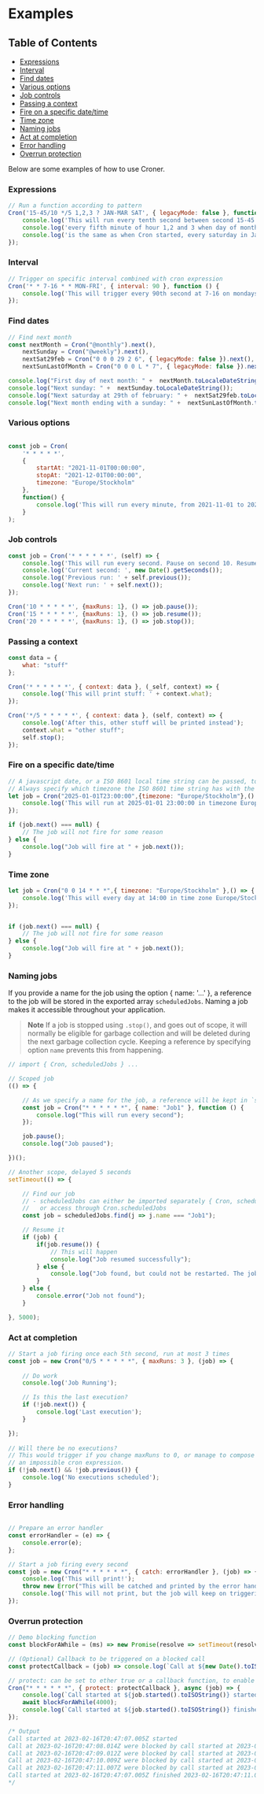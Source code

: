 # Examples

## Table of Contents

*  [Expressions](#expressions)
*  [Interval](#interval)
*  [Find dates](#find-dates)
*  [Various options](#various-options)
*  [Job controls](#job-controls)
*  [Passing a context](#passing-a-context)
*  [Fire on a specific date/time](#fire-on-a-specific-datetime)
*  [Time zone](#time-zone)
*  [Naming jobs](#naming-jobs)
*  [Act at completion](#act-at-completion)
*  [Error handling](#error-handling)
*  [Overrun protection](#over-run-protection)

Below are some examples of how to use Croner.

### Expressions
```javascript
// Run a function according to pattern
Cron('15-45/10 */5 1,2,3 ? JAN-MAR SAT', { legacyMode: false }, function () {
	console.log('This will run every tenth second between second 15-45');
	console.log('every fifth minute of hour 1,2 and 3 when day of month');
	console.log('is the same as when Cron started, every saturday in January to March.');
});
```

### Interval
```javascript
// Trigger on specific interval combined with cron expression
Cron('* * 7-16 * * MON-FRI', { interval: 90 }, function () {
	console.log('This will trigger every 90th second at 7-16 on mondays to fridays.');
});
```

### Find dates
```javascript
// Find next month
const nextMonth = Cron("@monthly").next(),
	nextSunday = Cron("@weekly").next(),
	nextSat29feb = Cron("0 0 0 29 2 6", { legacyMode: false }).next(),
	nextSunLastOfMonth = Cron("0 0 0 L * 7", { legacyMode: false }).next();

console.log("First day of next month: " +  nextMonth.toLocaleDateString());
console.log("Next sunday: " +  nextSunday.toLocaleDateString());
console.log("Next saturday at 29th of february: " +  nextSat29feb.toLocaleDateString());  // 2048-02-29
console.log("Next month ending with a sunday: " +  nextSunLastOfMonth.toLocaleDateString()); 
```

### Various options
```javascript

const job = Cron(
	'* * * * *', 
	{
		startAt: "2021-11-01T00:00:00", 
		stopAt: "2021-12-01T00:00:00",
		timezone: "Europe/Stockholm"
	},
	function() {
		console.log('This will run every minute, from 2021-11-01 to 2021-12-01 00:00:00');
	}
);
```

### Job controls
```javascript
const job = Cron('* * * * * *', (self) => {
	console.log('This will run every second. Pause on second 10. Resume on 15. And quit on 20.');
	console.log('Current second: ', new Date().getSeconds());
	console.log('Previous run: ' + self.previous());
	console.log('Next run: ' + self.next());
});

Cron('10 * * * * *', {maxRuns: 1}, () => job.pause());
Cron('15 * * * * *', {maxRuns: 1}, () => job.resume());
Cron('20 * * * * *', {maxRuns: 1}, () => job.stop());
```

### Passing a context
```javascript
const data = {
	what: "stuff"
};

Cron('* * * * * *', { context: data }, (_self, context) => {
	console.log('This will print stuff: ' + context.what);
});

Cron('*/5 * * * * *', { context: data }, (self, context) => {
	console.log('After this, other stuff will be printed instead');
	context.what = "other stuff";
	self.stop();
});
```

### Fire on a specific date/time
```javascript
// A javascript date, or a ISO 8601 local time string can be passed, to fire a function once. 
// Always specify which timezone the ISO 8601 time string has with the timezone option.
let job = Cron("2025-01-01T23:00:00",{timezone: "Europe/Stockholm"},() => {
	console.log('This will run at 2025-01-01 23:00:00 in timezone Europe/Stockholm');
});

if (job.next() === null) {
	// The job will not fire for some reason
} else {
	console.log("Job will fire at " + job.next());
}
```

### Time zone
```javascript
let job = Cron("0 0 14 * * *",{ timezone: "Europe/Stockholm" },() => {
	console.log('This will every day at 14:00 in time zone Europe/Stockholm');
});


if (job.next() === null) {
	// The job will not fire for some reason
} else {
	console.log("Job will fire at " + job.next());
}
```

### Naming jobs

If you provide a name for the job using the option { name: '...' }, a reference to the job will be stored in the exported array `scheduledJobs`. Naming a job makes it accessible throughout your application.

> **Note**
> If a job is stopped using `.stop()`, and goes out of scope, it will normally be eligible for garbage collection and will be deleted during the next garbage collection cycle. Keeping a reference by specifying option `name` prevents this from happening.


```javascript
// import { Cron, scheduledJobs } ...

// Scoped job
(() => {

	// As we specify a name for the job, a reference will be kept in `scheduledJobs`
	const job = Cron("* * * * * *", { name: "Job1" }, function () {
		console.log("This will run every second");
	});

	job.pause();
	console.log("Job paused");

})();

// Another scope, delayed 5 seconds
setTimeout(() => {

	// Find our job
	// - scheduledJobs can either be imported separately { Cron, scheduledJobs }
	//   or access through Cron.scheduledJobs
	const job = scheduledJobs.find(j => j.name === "Job1");

	// Resume it
	if (job) {
		if(job.resume()) {
			// This will happen
			console.log("Job resumed successfully");
		} else {
			console.log("Job found, but could not be restarted. The job were probably stopped using `.stop()` which prevents resuming.");
		}
	} else {
		console.error("Job not found");
	}

}, 5000);

```

### Act at completion

```javascript
// Start a job firing once each 5th second, run at most 3 times
const job = new Cron("0/5 * * * * *", { maxRuns: 3 }, (job) => {
    
    // Do work
    console.log('Job Running');

    // Is this the last execution?
    if (!job.next()) {
        console.log('Last execution');
    }

});
 
// Will there be no executions? 
// This would trigger if you change maxRuns to 0, or manage to compose 
// an impossible cron expression.
if (!job.next() && !job.previous()) {
    console.log('No executions scheduled');
}
```

### Error handling

```javascript

// Prepare an error handler
const errorHandler = (e) => {
	console.error(e);
};

// Start a job firing every second
const job = new Cron("* * * * * *", { catch: errorHandler }, (job) => {
	console.log('This will print!');
	throw new Error("This will be catched and printed by the error handler");
	console.log('This will not print, but the job will keep on triggering');
});

```

### Overrun protection

```javascript
// Demo blocking function
const blockForAWhile = (ms) => new Promise(resolve => setTimeout(resolve, ms));

// (Optional) Callback to be triggered on a blocked call
const protectCallback = (job) => console.log(`Call at ${new Date().toISOString()} were blocked by call started at ${job.started().toISOString()}`);

// protect: can be set to ether true or a callback function, to enable over-run protection
Cron("* * * * * *", { protect: protectCallback }, async (job) => {
    console.log(`Call started at ${job.started().toISOString()} started`);
    await blockForAWhile(4000);
    console.log(`Call started at ${job.started().toISOString()} finished ${new Date().toISOString()}`);
});

/* Output
Call started at 2023-02-16T20:47:07.005Z started
Call at 2023-02-16T20:47:08.014Z were blocked by call started at 2023-02-16T20:47:07.005Z
Call at 2023-02-16T20:47:09.012Z were blocked by call started at 2023-02-16T20:47:07.005Z
Call at 2023-02-16T20:47:10.009Z were blocked by call started at 2023-02-16T20:47:07.005Z
Call at 2023-02-16T20:47:11.007Z were blocked by call started at 2023-02-16T20:47:07.005Z
Call started at 2023-02-16T20:47:07.005Z finished 2023-02-16T20:47:11.039Z
*/
```